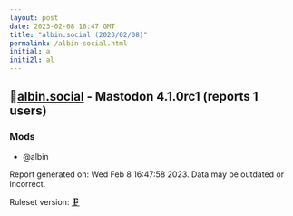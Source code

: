 ```yaml
---
layout: post
date: 2023-02-08 16:47 GMT
title: "albin.social (2023/02/08)"
permalink: /albin-social.html
initial: a
initi2l: al
---
```


## 🐘[albin.social](https://albin.social) - Mastodon 4.1.0rc1 (reports 1 users)

### Mods
 * @albin

Report generated on: Wed Feb  8 16:47:58 2023. Data may be outdated or incorrect.

Ruleset version: [🗜](/version-clamp)
